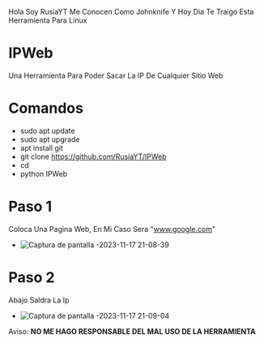 Hola Soy RusiaYT Me Conocen Como Johnknife Y Hoy Dia Te Traigo Esta Herramienta Para Linux
# IPWeb
Una Herramienta Para Poder Sacar La IP De Cualquier Sitio Web
# Comandos
- sudo apt update
- sudo apt upgrade
- apt install git
- git clone https://github.com/RusiaYT/IPWeb
- cd
- python IPWeb
# Paso 1
Coloca Una Pagina Web, En Mi Caso Sera "www.google.com"
- ![Captura de pantalla -2023-11-17 21-08-39](https://github.com/RusiaYT/IPWeb/assets/127548787/561eb72c-6859-4324-8821-3c5525e542e5)
# Paso 2
Abajo Saldra La Ip
- ![Captura de pantalla -2023-11-17 21-09-04](https://github.com/RusiaYT/IPWeb/assets/127548787/0582651b-88a7-411b-bcf0-71641d6688a1)

Aviso: **NO ME HAGO RESPONSABLE DEL MAL USO DE LA HERRAMIENTA**
